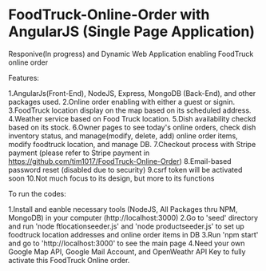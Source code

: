 # FoodTruck-Online-Order with AngularJS (Single Page Application)

Responive(In progress) and Dynamic Web Application enabling FoodTruck online order

Features:

1.AngularJs(Front-End), NodeJS, Express, MongoDB (Back-End), and other packages used.
2.Online order enabling with either a guest or signin.
3.FoodTruck location display on the map based on its scheduled address.
4.Weather service based on Food Truck location.
5.Dish availability checkd based on its stock.
6.Owner pages to see today's online orders, check dish inventory status, and manage(modify, delete, add) online order items, modify foodtruck location, and manage DB.
7.Checkout process with Stripe payment (please refer to Stripe payment in https://github.com/tim1017/FoodTruck-Online-Order)
8.Email-based password reset (disabled due to security)
9.csrf token will be activated soon
10.Not much focus to its design, but more to its functions

To run the codes:

1.Install and eanble necessary tools (NodeJS, All Packages thru NPM, MongoDB) in your computer (http://localhost:3000)
2.Go to 'seed' directory and run 'node ftlocationseeder.js' and 'node productseeder.js' to set up foodtruck location addresses and online order items in DB
3.Run 'npm start' and go to 'http://localhost:3000' to see the main page
4.Need your own Google Map API, Google Mail Account, and OpenWeathr API Key to fully activate this FoodTruck Online order.
